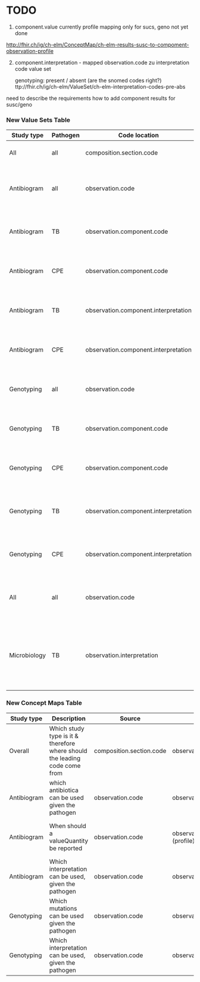TODO
====


1. component.value currently profile mapping only for sucs, geno not yet done

http://fhir.ch/ig/ch-elm/ConceptMap/ch-elm-results-susc-to-compoment-observation-profile

2. component.interpretation - mapped observation.code zu interpretation code value set

   genotyping: present / absent (are the snomed codes right?) ttp://fhir.ch/ig/ch-elm/ValueSet/ch-elm-interpretation-codes-pre-abs


need to describe the requirements how to add component results for susc/geno  


### New Value Sets Table

| Study type | Pathogen | Code location | Description | Name |
|------------|----------|---------------|-------------|------|
| All | all | composition.section.code | List of all the study types | http://fhir.ch/ig/ch-elm/ValueSet/ch-elm-study-type |
| Antibiogram | all | observation.code | List of antibiogram pathogens | http://fhir.ch/ig/ch-elm/ValueSet/ch-elm-results-laboratory-observation-susc.html |
| Antibiogram | TB | observation.component.code | List of TB antibiotics | http://fhir.ch/ig/ch-elm/ValueSet/ch-elm-results-component-antibiotic-tb |
| Antibiogram | CPE | observation.component.code | List of CPE antibiotics | http://fhir.ch/ig/ch-elm/ValueSet/ch-elm-results-component-antibiotic-cpe |
| Antibiogram | TB | observation.component.interpretation | List of TB interpretations (susceptible, resistent) | http://fhir.ch/ig/ch-elm/ValueSet/ch-elm-interpretation-codes-res-sus |
| Antibiogram | CPE | observation.component.interpretation | List of CPE interpretations (resistent) | http://fhir.ch/ig/ch-elm/ValueSet/ch-elm-interpretation-codes-res |
| Genotyping | all | observation.code | List of genotyping pathogens | http://fhir.ch/ig/ch-elm/ValueSet/ch-elm-results-laboratory-observation-geno |
| Genotyping | TB | observation.component.code | List of TB mutations | http://fhir.ch/ig/ch-elm/ValueSet/ch-elm-results-component-gene-tb |
| Genotyping | CPE | observation.component.code | List of CPE mutations | http://fhir.ch/ig/ch-elm/ValueSet/ch-elm-results-component-gene-cpe |
| Genotyping | TB | observation.component.interpretation | List of TB interpretation (present, absent, not performed) as HL7 codes | http://fhir.ch/ig/ch-elm/ValueSet/ch-elm-interpretation-codes-pres-abs-np |
| Genotyping | CPE | observation.component.interpretation | List of CPE interpretation (present, absent) as HL7 codes | http://fhir.ch/ig/ch-elm/ValueSet/ch-elm-interpretation-codes-pres-abs |
| All | all | observation.code | List of all observation codes for all study types | http://fhir.ch/ig/ch-elm/ValueSet/ch-elm-results-laboratory-observation-complete |
| Microbiology | TB | observation.interpretation | List of interpretation for "standard" TB report (we need "not performed" as further interpretation) as HL7 codes | http://fhir.ch/ig/ch-elm/ValueSet/ch-elm-interpretation-codes-pos-neg-np |

### New Concept Maps Table

| Study type | Description | Source | Target | Name |
|------------|-------------|---------|---------|------|
| Overall | Which study type is it & therefore where should the leading code come from | composition.section.code | observation.code | http://fhir.ch/ig/ch-elm/ConceptMap/study-type-to-results |
| Antibiogram | which antibiotica can be used given the pathogen | observation.code | observation.component.code | http://fhir.ch/ig/ch-elm/ConceptMap/ch-elm-results-susc-to-compoment-code |
| Antibiogram | When should a valueQuantity be reported | observation.code | observation.component.value (profile) | http://fhir.ch/ig/ch-elm/ConceptMap/ch-elm-results-susc-to-compoment-observation-profile |
| Antibiogram | Which interpretation can be used, given the pathogen | observation.code | observation.component.interpretation | http://fhir.ch/ig/ch-elm/ConceptMap/ch-elm-results-susc-to-compoment-interpretation-code |
| Genotyping | Which mutations can be used given the pathogen | observation.code | observation.component.code | http://fhir.ch/ig/ch-elm/ConceptMap/ch-elm-results-geno-to-component-code |
| Genotyping | Which interpretation can be used, given the pathogen | observation.code | observation.component.interpretation | http://fhir.ch/ig/ch-elm/ConceptMap/ch-elm-results-geno-to-compoment-interpretation-code |